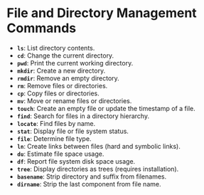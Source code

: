 # File and Directory Management Commands

- **`ls`**: List directory contents.
- **`cd`**: Change the current directory.
- **`pwd`**: Print the current working directory.
- **`mkdir`**: Create a new directory.
- **`rmdir`**: Remove an empty directory.
- **`rm`**: Remove files or directories.
- **`cp`**: Copy files or directories.
- **`mv`**: Move or rename files or directories.
- **`touch`**: Create an empty file or update the timestamp of a file.
- **`find`**: Search for files in a directory hierarchy.
- **`locate`**: Find files by name.
- **`stat`**: Display file or file system status.
- **`file`**: Determine file type.
- **`ln`**: Create links between files (hard and symbolic links).
- **`du`**: Estimate file space usage.
- **`df`**: Report file system disk space usage.
- **`tree`**: Display directories as trees (requires installation).
- **`basename`**: Strip directory and suffix from filenames.
- **`dirname`**: Strip the last component from file name.
